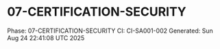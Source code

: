 # 07-CERTIFICATION-SECURITY
Phase: 07-CERTIFICATION-SECURITY
CI: CI-SA001-002
Generated: Sun Aug 24 22:41:08 UTC 2025
